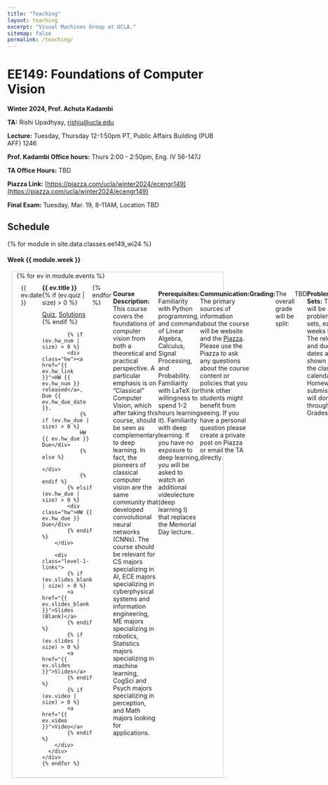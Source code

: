 ```yaml
---
title: "Teaching"
layout: teaching
excerpt: "Visual Machines Group at UCLA."
sitemap: false
permalink: /teaching/
---
```


<style>
    .week-box {
      display: flex;
      flex-direction: column;
      border: 1px solid #ccc;
      padding-left: 10px;
      padding-right: 10px;
      margin: 10px;
    }

    .top-level {
        display: flex;
        flex-direction: row;
        width: 100%;
    }

    .mid_section {
        width: 60%;
    }

    .event {
      border-bottom: 1px solid #ddd;
      padding: 10px;
      display: flex;
      flex-direction: column;
      width: 100%;
    }

    .event-info {
      display: flex;
      align-items: baseline;
    }

    .event-date {
      width: 15%;
    }

    .event-title {
      width: 100%;
      font-weight: bold;
    }

    .level-1-links {
      display: flex;
      width: 25%;
    }

    .level-1-links a {
      margin-right: 10px;
    }

    .hw {
        padding-top: 10px;
    }

    .quiz {
        padding-top: 10px;
    }

    .level-2-links {
      margin-top: 10px;
    }
  </style>

# EE149: Foundations of Computer Vision

**Winter 2024, Prof. Achuta Kadambi**

**TA:** Rishi Upadhyay, rishiu@ucla.edu

**Lecture:** Tuesday, Thursday 12-1:50pm PT, Public Affairs Building (PUB AFF) 1246

**Prof. Kadambi Office hours:** Thurs 2:00 - 2:50pm, Eng. IV 56-147J

**TA Office Hours:** TBD

**Piazza Link:** [https://piazza.com/ucla/winter2024/ecengr149](https://piazza.com/ucla/winter2024/ecengr149)

**Final Exam:** Tuesday, Mar. 19, 8-11AM, Location TBD

## Schedule

{% for module in site.data.classes.ee149_wi24 %}
<h4>Week {{ module.week }}</h4>
<div class="week-box">
    {% for ev in module.events %}
    <div class="event">
      <div class="top-level">
        <div class="event-date">{{ ev.date }}</div>
        <div class="mid_section">
            <div class="event-title">{{ ev.title }}</div>
            {% if (ev.quiz | size) > 0 %}
            <div class="quiz">
                <a href="{{ ev.quiz }}">Quiz</a>,
                <a href="{{ ev.quiz_sol }}">Solutions</a>
            </div>
            {% endif %}

            {% if (ev.hw_num | size) > 0 %}
            <div class="hw"><a href="{{ ev.hw_link }}">HW {{ ev.hw_num }} released</a>, Due {{ ev.hw_due_date }}.
                {% if (ev.hw_due | size) > 0 %}
                HW {{ ev.hw_due }} Due</div>
                {% else %}
                </div>
                {% endif %}
            {% elsif (ev.hw_due | size) > 0 %}
            <div class="hw">HW {{ ev.hw_due }} Due</div>
            {% endif %}
        </div>

        <div class="level-1-links">
            {% if (ev.slides_blank | size) > 0 %}
            <a href="{{ ev.slides_blank }}">Slides (Blank)</a>
            {% endif %}
            {% if (ev.slides | size) > 0 %}
            <a href="{{ ev.slides }}">Slides</a>
            {% endif %}
            {% if (ev.video | size) > 0 %}
            <a href="{{ ev.video }}">Video</a>
            {% endif %}
        </div>
      </div>
    </div>
    {% endfor %}
  </div>
{% endfor %}

&nbsp;

**Course Description:** This course covers the foundations of computer vision from both a theoretical and practical perspective. A particular emphasis is on “Classical” Computer Vision, which after taking this course, should be seen as complementary to deep learning. In fact, the pioneers of classical computer vision are the same community that developed convolutional neural networks (CNNs). The course should be relevant for CS majors specializing in AI, ECE majors specializing in cyberphysical systems and information engineering, ME majors specializing in robotics, Statistics majors specializing in machine learning, CogSci and Psych majors specializing in perception, and Math majors looking for applications.  

**Prerequisites:** Familiarity with Python programming, and command of Linear Algebra, Calculus, Signal Processing, and Probability. Familiarity with LaTeX (or willingness to spend 1-2 hours learning it). Familiarity with deep learning. If you have no exposure to deep learning, you will be asked to watch an additional videolecture (deep learning I) that replaces the Memorial Day lecture.

**Communication:** The primary sources of information about the course will be website and the [Piazza](https://piazza.com/ucla/winter2024/ecengr149). Please use the Piazza to ask any questions about the course content or policies that you think other students might benefit from seeing. If you have a personal question please create a private post on Piazza or email the TA directly. 

**Grading:** 

The overall grade will be split:

TBD

**Problem Sets:** There will be 4 problem sets, each 2 weeks long. The release and due dates are shown on the class calendar. Homework submission will done through Gradescope.

**Late Policy:** Everyone has 3 late days to be applied to any assignment. After these late days, we will not accept late assignments unless a medical note is provided.

**Course Textbooks:** There is no required textbook, although the following textbooks can be seen as a helpful resource. These are all freely available.

* [Computer Vision: Algorithms and Applications, 2nd ed.](https://szeliski.org/Book/)
* [An Invitation to 3-D Vision](https://www.eecis.udel.edu/~cer/arv/readings/old_mkss.pdf)
* [Computational Imaging](http://imagingtext.github.io)

**Collaboration:**

With the obvious exception of exams, we encourage you to discuss course activities with your friends and classmates as you are working on them. You will learn more in this class if you work with others than if you do not. Ask questions, answer questions, and share ideas liberally.

Learning cooperatively is different from sharing answers. You shouldn't be showing your code to other students or looking at others' code, except if you've finished a problem already, you can look at others' code to help them finish.

If you are helping another student, don't just tell them the answer; they will learn very little and run into trouble on exams. Instead, try to guide them toward discovering the solution on their own. Problem solving practice is the key to progress in computer science.

**Follow-Up or Concurrent Courses:** Students who enjoy this course, may consider EE.114 (Speech and Image Processing), EE.146 (Introduction to Machine Learning), EE.211 (Digital Image Processing), CS.269 (Deformable Models), CS.275 (Artificial Life), and EE.239 (Computational Imaging) as examples of synergistic courses at UCLA. In addition, CS.188 is a dual of this class taught from a mostly deep learning perspective by Prof. Bolei Zhou. 
